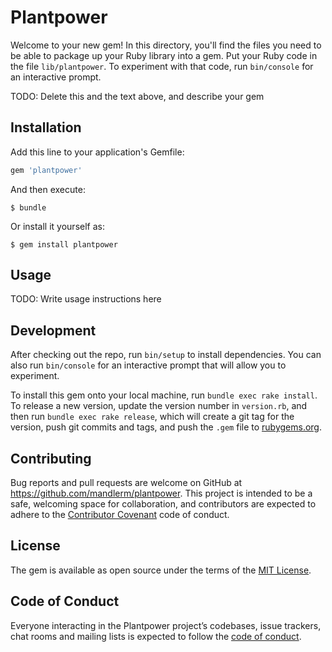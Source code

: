 # Plantpower

Welcome to your new gem! In this directory, you'll find the files you need to be able to package up your Ruby library into a gem. Put your Ruby code in the file `lib/plantpower`. To experiment with that code, run `bin/console` for an interactive prompt.

TODO: Delete this and the text above, and describe your gem

## Installation

Add this line to your application's Gemfile:

```ruby
gem 'plantpower'
```

And then execute:

    $ bundle

Or install it yourself as:

    $ gem install plantpower

## Usage

TODO: Write usage instructions here

## Development

After checking out the repo, run `bin/setup` to install dependencies. You can also run `bin/console` for an interactive prompt that will allow you to experiment.

To install this gem onto your local machine, run `bundle exec rake install`. To release a new version, update the version number in `version.rb`, and then run `bundle exec rake release`, which will create a git tag for the version, push git commits and tags, and push the `.gem` file to [rubygems.org](https://rubygems.org).

## Contributing

Bug reports and pull requests are welcome on GitHub at https://github.com/mandlerm/plantpower. This project is intended to be a safe, welcoming space for collaboration, and contributors are expected to adhere to the [Contributor Covenant](http://contributor-covenant.org) code of conduct.

## License

The gem is available as open source under the terms of the [MIT License](https://opensource.org/licenses/MIT).

## Code of Conduct

Everyone interacting in the Plantpower project’s codebases, issue trackers, chat rooms and mailing lists is expected to follow the [code of conduct](https://github.com/mandlerm/plantpower/blob/master/CODE_OF_CONDUCT.md).
